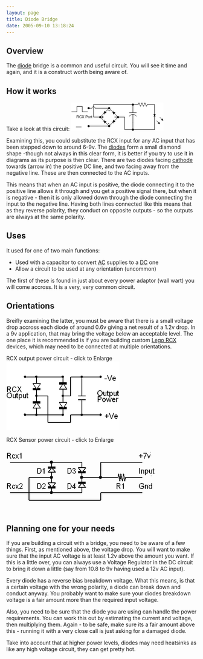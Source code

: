 ```yaml
---
layout: page
title: Diode Bridge
date: 2005-09-10 13:18:24
---
```

## Overview

The <a class="wiki" href="/wiki/diode.html" title="Diode">diode</a> bridge is a common and useful circuit. You will see it time and again, and it is a construct worth being aware of.

## How it works

Take a look at this circuit:
<img class="img-responsive" src="/galleries/gallery-1-common-images/148-rcxled2.png"/>

Examining this, you could substitute the RCX input for any AC input that has been stepped down to around 6-9v. The <a class="wiki" href="/wiki/diode.html" title="Diode">diodes</a> form a small diamond shape -though not always in this clear form, it is better if you try to use it in diagrams as its purpose is then clear. There are two diodes facing <a class="wiki" href="/wiki/cathode.html" title="The Negative Electrode">cathode</a> towards (arrow in) the positive DC line, and two facing away from the negative line. These are then connected to the AC inputs.

This means that when an AC input is positive, the diode connecting it to the positive line allows it through and you get a positive signal there, but when it is negative - then it is only allowed down through the diode connecting the input to the negative line. Having both lines connected like this means that as they reverse polarity, they conduct on opposite outputs - so the outputs are always at the same polarity.

## Uses

It used for one of two main functions:

* Used with a capacitor to convert <a class="wiki" href="/wiki/alternating_current" title="Alternating Current">AC</a> supplies to a <a class="wiki" href="/wiki/direct_current" title="Direct Current">DC</a> one
* Allow a circuit to be used at any orientation (uncommon)

The first of these is found in just about every power adaptor (wall wart) you will come accross. It is a very, very common circuit.

## Orientations

Breifly examining the latter, you must be aware that there is a small voltage drop accross each diode of around 0.6v giving a net result of a 1.2v drop. In a 9v application, that may bring the voltage below an acceptable level. The one place it is recommended is if you are building custom <a class="wiki" href="/wiki/lego_rcx.html" title="The Lego RCX">Lego RCX</a> devices, which may need to be connected at multiple orientations.

RCX output power circuit - click to Enlarge
<img class="img-responsive" src="/galleries/gallery-1-common-images/66-rcxoutputpower.png"/>

RCX Sensor power circuit - click to Enlarge
<img class="img-responsive" src="/galleries/gallery-1-common-images/115-rcxpower1.png"/>

## Planning one for your needs

If you are building a circuit with a bridge, you need to be aware of a few things. First, as mentioned above, the voltage drop. You will want to make sure that the input AC voltage is at least 1.2v above the amount you want. If this is a little over, you can always use a Voltage Regulator in the DC circuit to bring it down a little (say from 10.8 to 9v having used a 12v AC input).

Every diode has a reverse bias breakdown voltage. What this means, is that a certain voltage with the wrong polarity, a diode can break down and conduct anyway. You probably want to make sure your diodes breakdown voltage is a fair amount more than the required input voltage.

Also, you need to be sure that the diode you are using can handle the power requirements. You can work this out by estimating the current and voltage, then multiplying them. Again - to be safe, make sure its a fair amount above this - running it with a very close call is just asking for a damaged diode.

Take into account that at higher power levels, diodes may need heatsinks as like any high voltage circuit, they can get pretty hot.
